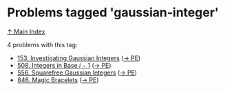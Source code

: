 # Problems tagged 'gaussian-integer'

[↑ Main Index](../README.md)

4 problems with this tag:

- [153. Investigating Gaussian Integers](../problems/153.md) ([→ PE](https://projecteuler.net/problem=153))
- [508. Integers in Base $i-1$](../problems/508.md) ([→ PE](https://projecteuler.net/problem=508))
- [556. Squarefree Gaussian Integers](../problems/556.md) ([→ PE](https://projecteuler.net/problem=556))
- [846. Magic Bracelets](../problems/846.md) ([→ PE](https://projecteuler.net/problem=846))
